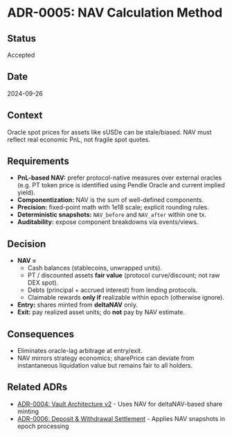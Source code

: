 # ADR-0005: NAV Calculation Method

## Status
Accepted

## Date
2024-09-26

## Context
Oracle spot prices for assets like sUSDe can be stale/biased. NAV must reflect real economic PnL, not fragile spot quotes.

## Requirements
- **PnL-based NAV:** prefer protocol-native measures over external oracles (e.g. PT token price is identified using Pendle Oracle and current implied yield).
- **Componentization:** NAV is the sum of well-defined components.
- **Precision:** fixed-point math with 1e18 scale; explicit rounding rules.
- **Deterministic snapshots:** `NAV_before` and `NAV_after` within one tx.
- **Auditability:** expose component breakdowns via events/views.

## Decision
- **NAV =**
    - Cash balances (stablecoins, unwrapped units).
    - PT / discounted assets **fair value** (protocol curve/discount; not raw DEX spot).
    - Debts (principal + accrued interest) from lending protocols.
    - Claimable rewards **only if** realizable within epoch (otherwise ignore).
- **Entry:** shares minted from **deltaNAV** only.
- **Exit:** pay realized asset units; do **not** pay by NAV estimate.

## Consequences
- Eliminates oracle-lag arbitrage at entry/exit.
- NAV mirrors strategy economics; sharePrice can deviate from instantaneous liquidation value but remains fair to all holders.

## Related ADRs
- [ADR-0004: Vault Architecture v2](0004-vault-architecture.md) - Uses NAV for deltaNAV-based share minting
- [ADR-0006: Deposit & Withdrawal Settlement](0006-deposit-withdrawal-settlement.md) - Applies NAV snapshots in epoch processing
